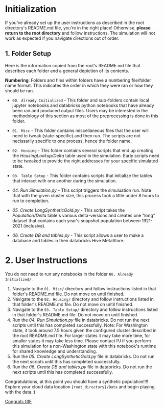 # Initialization

If you've already set up the user instructions as described in the root directory's README.md file, you're in the right place!
Otherwise, **please return to the root directory** and follow instructions.
The simulation will not work as expected if you navigate directions out of order.

## 1. Folder Setup

Here is the information copied from the root's README.md file that describes each folder and a general depiction of its contents.

**Numbering**: Folders and files within folders have a numbering file/folder name format.
This indicates the order in which they were ran or how they should be ran.

* `00. Already Initialized` - This folder and sub-folders contain local jupyter notebooks and databricks python notebooks that have already been ran and produced output files. Users may be interested in the methodology of this section as most of the preprocessing is done in this folder.

* `01. Misc` - This folder contains miscellaneous files that the user will need to tweak (state-specific) and then run. The scripts are not necissarily specific to one process, hence the folder name.

* `02. Housing` - This folder contains several scripts that end up creating the *HousingLookup/Delta* table used in the simulation.  Early scripts need to be tweaked to provide the right addresses for your specific simulated state.

* `03. Table Setup` - This folder contains scripts that initialize the tables that interact with one another during the simulation.  

* *04. Run Simulation.py* - This script triggers the simuluation run.  Note that with the given cluster size, this process took a little under 8 hours to run to completion.

* *05. Create LongSyntheticGold.py* - This script takes the *Population/Delta* table's various delta-versions and creates one "long" dataset that contains each year's snapshot population between 1921-2021 (inclusive). 

* *06. Create DB and tables.py* - This script allows a user to make a database and tables in their databricks Hive MetaStore.  

# 2. User Instructions

You do not need to run any notebooks in the folder `00. Already Initialized/`.  

1. Navigate to the `01. Misc/` directory and follow instructions listed in that folder's README.md file. Do not move on until finished.
2. Navigate to the `02. Housing/` directory and follow instructions listed in that folder's README.md file. Do not move on until finished.
3. Navigate to the `03. Table Setup/` directory and follow instructions listed in that folder's README.md file. Do not move on until finished.
4. Run the *04. Run Simulation.py* file in databricks.  Do not run the next scripts until this has completed successfully. Note: For Washington state, it took around 7.5 hours given the configured cluster described in the root README.md file.  For larger states it may take more time, for smaller states it may take less time.  Please contact PJ if you perform this simulation for a non-Washington state with this notebook's runtime for shared knowledge and understanding.
5. Run the *05. Create LongSyntheticGold.py* file in databricks.  Do not run the next scripts until this has completed successfully.
6. Run the *06. Create DB and tables.py* file in databricks.  Do not run the next scripts until this has completed successfully.

Congratulations, at this point you should have a synthetic population!!!!
Explore your cloud data location `{root_directory}/Data` and begin playing with the data :)

[Congrats GIF](../SupportingDocs/Images/leo_congrats.gif)